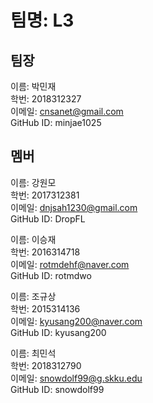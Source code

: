# 팀명: L3

## 팀장
이름: 박민재  
학번: 2018312327  
이메일: cnsanet@gmail.com  
GitHub ID: minjae1025  

## 멤버
이름: 강원모  
학번: 2017312381  
이메일: dnjsah1230@gmail.com  
GitHub ID: DropFL  

이름: 이승재  
학번: 2016314718  
이메일: rotmdehf@naver.com  
GitHub ID: rotmdwo  

이름: 조규상  
학번: 2015314136  
이메일: kyusang200@naver.com  
GitHub ID: kyusang200  

이름: 최민석  
학번: 2018312790  
이메일: snowdolf99@g.skku.edu  
GitHub ID: snowdolf99  
